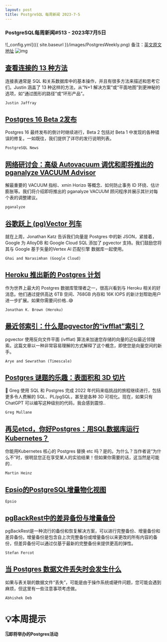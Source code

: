 ```yaml
---
layout: post
title: PostgreSQL 每周新闻 2023-7-5
---
```

### PostgreSQL每周新闻#513 - 2023年7月5日
![_config.yml]({{ site.baseurl }}/images/PostgresWeekly.png)
备注：[英文原文地址](https://postgresweekly.com/issues/513)
![img](https://res.cloudinary.com/cpress/image/upload/c_fill,g_auto,e_trim,w_350,h_100/e_make_transparent/co_white,e_outline:7/lhwcvgc1asd4fzaahty4.png)
## [查看连接的 13 种方法](https://postgresweekly.com/link/142004/web)
连接表通常是 SQL 和关系数据库中的基本操作，并且有很多方法来描述和思考它们。Justin 涵盖了 13 种这样的方法，从“N+1 解决方案”或“平面地图”到更神秘的选项，如“通过图形的路径”或“环形产品”。


`Justin Jaffray `
## [Postgres 16 Beta 2发布](https://postgresweekly.com/link/142006/web)
Postgres 16 最终发布的倒计时继续进行，Beta 2 包括对 Beta 1 中发现的各种错误的修复。一如既往，我们提供了详尽的发行说明列表。


`PostgreSQL News `
## [网络研讨会：高级 Autovacuum 调优和即将推出的 pganalyze VACUUM Advisor](https://postgresweekly.com/link/142003/web)
解最重要的 VACUUM 指标、xmin Horizo 等概念、如何防止事务 ID 环绕、估计膨胀等。我们将介绍即将推出的 pganalyze VACUUM 顾问程序并展示其针对每个表的调整建议。


`pganalyze `
## [谷歌跃上 (pg)Vector 列车](https://postgresweekly.com/link/142008/web)
就在上周，Jonathan Katz 告诉我们向量是 Postgres 中的新 JSON，紧接着，Google 为 AlloyDB 和 Google Cloud SQL 添加了 pgvector 支持。我们鼓励您将其与 Google 基于矢量的Vertex AI 匹配引擎 数据库一起使用。


`Ghai and Narasimhan (Google Cloud) `
## [Heroku 推出新的 Postgres 计划](https://postgresweekly.com/link/142011/web)
作为世界上最大的 Postgres 数据库管理者之一，很高兴看到与 Heroku 相关的好消息。他们通过提供高达 6TB 空间、768GB 内存和 16K IOPS 的新计划帮助用户进一步扩展。如果你需要问价格..😅


`Jonathan K. Brown (Heroku) `
## [最近邻索引：什么是pgvector的“ivfflat”索引？](https://postgresweekly.com/link/142021/web)
pgvector 使用反向文件平面 (ivfflat) 算法来加速您存储的向量的近似最近邻搜索。这篇文章以一种非常容易理解的方式解释了这个概念，即使您是向量空间的新手。


`Arye and Sewrathan (Timescale) `
## [Postgres 谜题的乐趣：表面积和 3D 切片](https://postgresweekly.com/link/142022/web)
🧊 Greg 使用 SQL 和 Postgres 完成 2022 年代码来临挑战的旅程继续进行，包括更多令人费解的 SQL、PL/pgSQL，甚至是各种 3D 可视化。现在，如果只有 ChatGPT 可以编写这种级别的代码，我会感到震惊..


`Greg Mullane `
## [再见etcd，你好Postgres：用SQL数据库运行Kubernetes？](https://postgresweekly.com/link/142024/web)
你能用Kubernetes 核心的 Postgres 替换 etc 吗？是的。为什么？当作者说“为什么不”时，很明显您正在享受某人的实验结果！但如果你需要的话，这当然是可能的..


`Martin Heinz `
## [Epsio的PostgreSQL增量物化视图](https://postgresweekly.com/link/142025/web)


`Epsio `
## [pgBackRest中的差异备份与增量备份](https://postgresweekly.com/link/142026/web)
pgBackRest是一种流行的备份和恢复解决方案，可以进行完整备份、增量备份和差异备份。增量备份是包含自上次完整备份或增量备份以来更改的所有内容的备份，但差异备份可以通过仅基于最新的完整备份来提供更高的弹性。


`Stefan Fercot `
## [当 Postgres 数据文件丢失时会发生什么](https://postgresweekly.com/link/142028/web)
如果与表关联的数据文件“丢失”，可能是由于操作系统或硬件问题，您可能会遇到麻烦，但这里有一些注意事项考虑做。


`Abhishek Deb `
# 💡本周提示


**🗓即将举办的Postgres活动**
